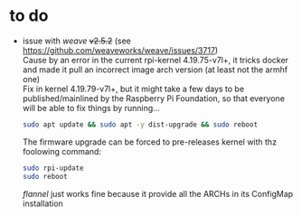 # to do  
- issue with *weave* ~~v2.5.2~~ (see https://github.com/weaveworks/weave/issues/3717)<br/>
  Cause by an error in the current rpi-kernel 4.19.75-v7l+, it tricks docker and made it pull an incorrect image arch version (at least not the armhf one)<br/>
  Fix in kernel 4.19.79-v7l+, but it might take a few days to be published/mainlined by the Raspberry Pi Foundation, so that everyone will be able to fix things by running...
  ```bash
  sudo apt update && sudo apt -y dist-upgrade && sudo reboot
  ```
  The firmware upgrade can be forced to pre-releases kernel with thz foolowing command:
  ```bash
  sudo rpi-update
  sudo reboot
  ```
  *flannel* just works fine because it provide all the ARCHs in its ConfigMap installation
